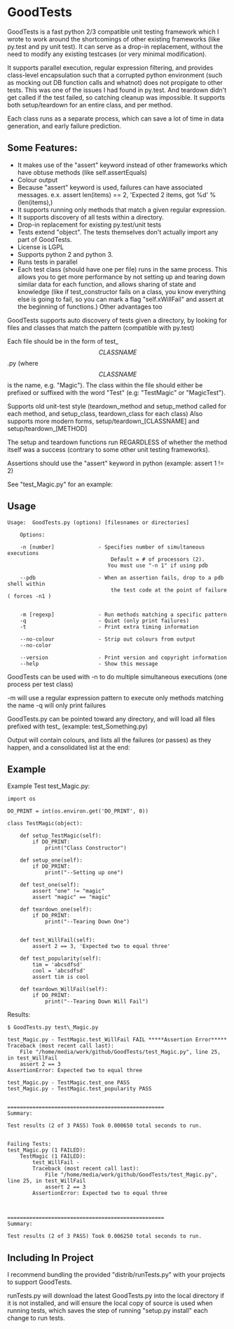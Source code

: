 
GoodTests
=========
GoodTests is a fast python 2/3 compatible unit testing framework which I wrote to work around the shortcomings of other existing frameworks (like py.test and py unit test). It can serve as a drop-in replacement, without the need to modify any existing testcases (or very minimal modification).

It supports parallel execution, regular expression filtering, and provides class-level encapsulation such that a corrupted python environment (such as mocking out DB function calls and whatnot) does not propigate to other tests. This was one of the issues I had found in py.test. And teardown didn't get called if the test failed, so catching cleanup was impossible. It supports both setup/teardown for an entire class, and per method.

Each class runs as a separate process, which can save a lot of time in data generation, and early failure prediction.

Some Features:
--------------

*  It makes use of the "assert" keyword instead of other frameworks which have obtuse methods (like self.assertEquals)
*  Colour output
*  Because "assert" keyword is used, failures can have associated messages. e.x. assert len(items) == 2, 'Expected 2 items, got %d' %(len(items),)
*  It supports running only methods that match a given regular expression.
*  It supports discovery of all tests within a directory.
*  Drop-in replacement for existing py.test/unit tests
*  Tests extend "object". The tests themselves don't actually import any part of GoodTests.
*  License is LGPL
*  Supports python 2 and python 3.
*  Runs tests in parallel
*  Each test class (should have one per file) runs in the same process. This allows you to get more performance by not setting up and tearing down similar data for each function, and allows sharing of state and knowledge (like if test\_constructor fails on a class, you know everything else is going to fail, so you can mark a flag "self.xWillFail" and assert at the beginning of functions.) Other advantages too


GoodTests supports auto discovery of tests given a directory, by looking for files and classes that match the pattern (compatible with py.test)

Each file should be in the form of test\_$$CLASSNAME$$.py (where $$CLASSNAME$$ is the name, e.g. "Magic"). The class within the file should either be prefixed or suffixed with the word "Test" (e.g: "TestMagic" or "MagicTest").

Supports old unit-test style (teardown\_method and setup\_method called for each method, and setup\_class, teardown\_class for each class) Also supports more modern forms, setup/teardown\_[CLASSNAME] and setup/teardown\_[METHOD]

The setup and teardown functions run REGARDLESS of whether the method itself was a success (contrary to some other unit testing frameworks).

Assertions should use the "assert" keyword in python (example: assert 1 != 2)

See "test\_Magic.py" for an example:

Usage
-----

	Usage:  GoodTests.py (options) [filesnames or directories]

		Options:

		-n [number]              - Specifies number of simultaneous executions 
									 Default = # of processors (2).
									You must use "-n 1" if using pdb

		--pdb                    - When an assertion fails, drop to a pdb shell within
									 the test code at the point of failure  ( forces -n1 )


		-m [regexp]              - Run methods matching a specific pattern
		-q                       - Quiet (only print failures)
		-t                       - Print extra timing information

		--no-colour              - Strip out colours from output
		--no-color

		--version                - Print version and copyright information
		--help                   - Show this message



GoodTests can be used with -n to do multiple simultaneous executions (one process per test class)

-m will use a regular expression pattern to execute only methods matching the name -q will only print failures

GoodTests.py can be pointed toward any directory, and will load all files prefixed with test\_ (example: test\_Something.py)

Output will contain colours, and lists all the failures (or passes) as they happen, and a consolidated list at the end:


Example
-------

Example Test test\_Magic.py:

	import os

	DO_PRINT = int(os.environ.get('DO_PRINT', 0))

	class TestMagic(object):

		def setup_TestMagic(self):
			if DO_PRINT:
				print("Class Constructor")

		def setup_one(self):
			if DO_PRINT:
				print("--Setting up one")

		def test_one(self):
			assert "one" != "magic"
			assert "magic" == "magic"

		def teardown_one(self):
			if DO_PRINT:
				print("--Tearing Down One")


		def test_WillFail(self):
			assert 2 == 3, 'Expected two to equal three'

		def test_popularity(self):
			tim = 'abcsdfsd'
			cool = 'abcsdfsd'
			assert tim is cool

		def teardown_WillFail(self):
			if DO_PRINT:
				print("--Tearing Down Will Fail")


Results:

	$ GoodTests.py test\_Magic.py

	test_Magic.py - TestMagic.test_WillFail FAIL *****Assertion Error*****
	Traceback (most recent call last):
		File "/home/media/work/github/GoodTests/test_Magic.py", line 25, in test_WillFail
		assert 2 == 3
	AssertionError: Expected two to equal three

	test_Magic.py - TestMagic.test_one PASS
	test_Magic.py - TestMagic.test_popularity PASS


	==================================================
	Summary:

	Test results (2 of 3 PASS) Took 0.000650 total seconds to run.


	Failing Tests:
	test_Magic.py (1 FAILED):
		TestMagic (1 FAILED):
			test_WillFail -
			Traceback (most recent call last):
				File "/home/media/work/github/GoodTests/test_Magic.py", line 25, in test_WillFail
				assert 2 == 3
			AssertionError: Expected two to equal three



	==================================================
	Summary:

	Test results (2 of 3 PASS) Took 0.006250 total seconds to run.


Including In Project
--------------------

I recommend bundling the provided "distrib/runTests.py" with your projects to support GoodTests.

runTests.py will download the latest GoodTests.py into the local directory if it is not installed, and will ensure the local copy of source is used when running tests, which saves the step of running "setup.py install" each change to run tests.
